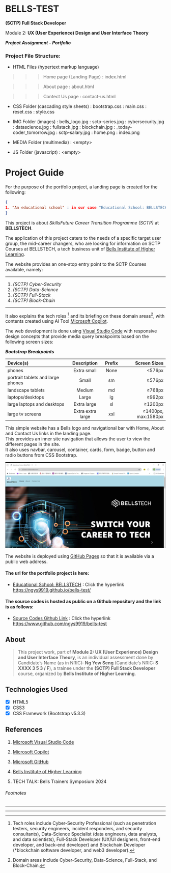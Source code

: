 <!-- .md means markdown -->

<!-- README.md -->
<!-- This file documents the information about the portfolio project. -->
<!-- It should be READ ME first!!! -->

<!-- Heading level 1 -->
# BELLS-TEST
**(SCTP) Full Stack Developer**

Module 2: **UX (User Experience) Design and User Interface Theory**

***Project Assignment - Portfolio***

<!-- Heading level 3 -->
### Project File Structure:

* HTML Files (hypertext markup language)

>>> Home page (Landing Page)
: index.html

>>> About page
: about.html

>>> Contect Us page
: contact-us.html

* CSS Folder (cascading style sheets)
: bootstrap.css
: main.css
: reset.css
: style.css

* IMG Folder (images)
: bells_logo.jpg
: sctp-series.jpg
: cybersecurity.jpg
: datascience.jpg
: fullstack.jpg
: blockchain.jpg
: _today-coder_tomorrow.jpg
: sctp-salary.jpg
: home.png
: index.png

* MEDIA Folder (multimedia)
: \<empty\>

* JS Folder (javascript)
: \<empty\>

<!-- Heading level 1 -->
# Project Guide
For the purpose of the portfolio project, a landing page is created for the following:

```json
{
1. "An educational school" : in our case "Educational School: BELLSTECH"
}
```

This project is about *SkillsFuture Career Transition Programme (SCTP)* at **BELLSTECH**. 

The application of this project caters to the needs of a specific target user group, the mid-career changers,
who are looking for information on SCTP Courses at BELLSTECH, a tech business unit of [Bells Institute of Higher Learning][1].

The website provides an one-stop entry point to the SCTP Courses available, namely:

***
1. *(SCTP) Cyber-Security*
2. *(SCTP) Data-Science*
3. *(SCTP) Full-Stack*
4. *(SCTP) Block-Chain*
***

It also explains the tech roles [^bignote] and its briefing on these domain areas[^1], with contents created using AI Tool [Microsoft Copilot][2].

The web development is done using [Visual Studio Code][3] with responsive design concepts that provide media query breakpoints based on the following screen sizes:

***Bootstrap Breakpoints***
    
| Device(s) | Description | Prefix | Screen Sizes |
| :--- | :---: | :---: | ---: |
| phones | Extra small | None | <576px |
| portrait tablets and large phones | Small | sm | ≥576px |
| landscape tablets | Medium | md | ≥768px |
| laptops/desktops | Large | lg | ≥992px |
| large laptops and desktops | Extra large | xl | ≥1200px |
| large tv screens | Extra extra large | xxl | ≥1400px, max:1580px |


This simple website has a Bells logo and navigational bar with Home, About and Contact Us links in the landing page.\
This provides an inner site navigation that allows the user to view the different pages in the site.\
It also uses navbar, carousel, container, cards, form, badge, button and radio buttons from CSS Bootstrap.

![Educational School: BELLSTECH's Landing Page. This website is so cool!](img/index.png "index.html Landing Page")

The website is deployed using [GitHub Pages][4] so that it is available via a public web address.

<!-- Heading level 4 -->
#### The url for the portfolio project is here:

- [Educational School: BELLSTECH](https://ngys9919.github.io/bells-test/ "My project-website!")
: Click the hyperlink <https://ngys9919.github.io/bells-test/>

<!-- Heading level 4 -->
#### The source codes is hosted as public on a Github repository and the link is as follows: 

- [Source Codes Github Link](https://www.github.com/ngys9919/bells-test "My source-codes!")
: Click the hyperlink <https://www.github.com/ngys9919/bells-test>

<!-- Heading level 2 -->
## About
> This project work, part of **Module 2: UX (User Experience) Design and User Interface Theory**, 
> is an individual assessment done by Candidate’s Name (as in NRIC): **Ng Yew Seng** (Candidate’s NRIC: **S XXXX 3 5 3 / F**), 
> a trainee under the **(SCTP) Full Stack Developer** course, organized by **Bells Institute of Higher Learning**. 

<!-- Heading level 2 -->
## Technologies Used
- [x] HTML5
- [x] CSS3
- [x] CSS Framework (Bootstrap v5.3.3)

<!-- Heading level 2 -->
## References
1.  [Microsoft Visual Studio Code](https://code.visualstudio.com)
    
2.  [Microsoft Copilot](https://copilot.microsoft.com)

3.  [Microsoft GitHub](https://www.github.com)
   
4.  [Bells Institute of Higher Learning](https://bells.sg)

5.  TECH TALK: Bells Trainers Symposium 2024

<!-- Heading level 6 -->
###### Footnotes
--------------
[^bignote]: Tech roles include Cyber-Security Professional (such as penetration testers, security engineers, incident responders, and security consultants), Data-Science Specialist (data engineers, data analysts, and data scientists), Full-Stack Developer (UX/UI designers, front-end developer, and back-end developer) and Blockchain Developer (\*blockchain software developer, and web3 developer).

[^1]: Domain areas include Cyber-Security, Data-Science, Full-Stack, and Block-Chain.

--------------

<!-- hyperlinks -->
[4]: https://github.com "GitHub"
[3]: https://code.visualstudio.com "Visual Studio Code"
[2]: https://copilot.microsoft.com "Microsoft Copilot"
[1]: https://bells.sg "Bells Institute of Higher Learning"

